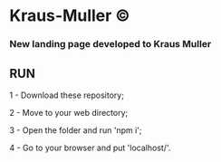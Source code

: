 # Kraus-Muller &copy;
### New landing page developed to Kraus Muller
## RUN

1 - Download these repository;

2 - Move to your web directory;

3 - Open the folder and run 'npm i';

4 - Go to your browser and put 'localhost/<your-directory>'.

